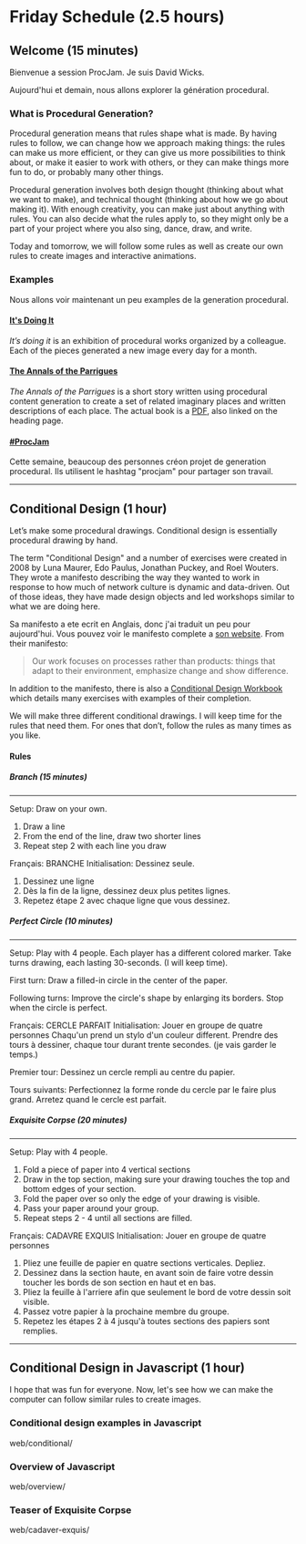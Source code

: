 Friday Schedule (2.5 hours)
===========================

Welcome (15 minutes)
--------------------

Bienvenue a session ProcJam. Je suis David Wicks.

Aujourd'hui et demain, nous allons explorer la génération procedural.

### What is Procedural Generation?

Procedural generation means that rules shape what is made. By having rules to follow, we can change how we approach making things: the rules can make us more efficient, or they can give us more possibilities to think about, or make it easier to work with others, or they can make things more fun to do, or probably many other things.

Procedural generation involves both design thought (thinking about what we want to make), and technical thought (thinking about how we go about making it). With enough creativity, you can make just about anything with rules. You can also decide what the rules apply to, so they might only be a part of your project where you also sing, dance, draw, and write.

Today and tomorrow, we will follow some rules as well as create our own rules to create images and interactive animations. 

### Examples

Nous allons voir maintenant un peu examples de la generation procedural.

#### [It's Doing It](itsdoing.it)
_It’s doing it_ is an exhibition of procedural works organized by a colleague. Each of the pieces generated a new image every day for a month.

#### [The Annals of the Parrigues](https://emshort.wordpress.com/tag/the-annals-of-the-parrigues/)
_The Annals of the Parrigues_ is a short story written using procedural content generation to create a set of related imaginary places and written descriptions of each place. The actual book is a [PDF](https://drive.google.com/file/d/0B97d5C256qbrOHFwSUhsZE4tU0k/view?usp=sharing), also linked on the heading page.

#### [#ProcJam](https://twitter.com/hashtag/procjam)
Cette semaine, beaucoup des personnes créon projet de generation procedural. Ils utilisent le hashtag "procjam" pour partager son travail.

----------------------------------------------------------------------------------------

Conditional Design (1 hour)
---------------------------

Let’s make some procedural drawings. Conditional design is essentially procedural drawing by hand.

The term "Conditional Design" and a number of exercises were created in 2008 by Luna Maurer, Edo Paulus, Jonathan Puckey, and Roel Wouters. They wrote a manifesto describing the way they wanted to work in response to how much of network culture is dynamic and data-driven. Out of those ideas, they have made design objects and led workshops similar to what we are doing here.

Sa manifesto a ete ecrit en Anglais, donc j'ai traduit un peu pour aujourd'hui. Vous pouvez voir le manifesto complete a [son website](http://conditionaldesign.org/manifesto).
From their manifesto:
> Our work focuses on processes rather than products:
> things that adapt to their environment,
> emphasize change and show difference.

In addition to the manifesto, there is also a [Conditional Design Workbook](https://workbook.conditionaldesign.org/) which details many exercises with examples of their completion.

We will make three different conditional drawings. I will keep time for the rules that need them. For ones that don’t, follow the rules as many times as you like.

#### Rules

##### Branch (15 minutes)
-------------------------
Setup:
Draw on your own.

1) Draw a line
2) From the end of the line, draw two shorter lines
3) Repeat step 2 with each line you draw

Français:
BRANCHE
Initialisation: Dessinez seule.
1) Dessinez une ligne
2) Dès la fin de la ligne, dessinez deux plus petites lignes.
3) Repetez étape 2 avec chaque ligne que vous dessinez.

##### Perfect Circle (10 minutes)
---------------------------------
Setup:
Play with 4 people.
Each player has a different colored marker.
Take turns drawing, each lasting 30-seconds. (I will keep time).

First turn:
Draw a filled-in circle in the center of the paper.

Following turns:
Improve the circle's shape by enlarging its borders.
Stop when the circle is perfect.

Français:
CERCLE PARFAIT
Initialisation: Jouer en groupe de quatre personnes
Chaqu'un prend un stylo d'un couleur different.
Prendre des tours à dessiner, chaque tour durant trente secondes. (je vais garder le temps.)

Premier tour:
Dessinez un cercle rempli au centre du papier.

Tours suivants:
Perfectionnez la forme ronde du cercle par le faire plus grand.
Arretez quand le cercle est parfait.

##### Exquisite Corpse (20 minutes)
-----------------------------------
Setup:
Play with 4 people.

1) Fold a piece of paper into 4 vertical sections
2) Draw in the top section, making sure your drawing touches the top and bottom edges of your section.
3) Fold the paper over so only the edge of your drawing is visible.
4) Pass your paper around your group.
5) Repeat steps 2 - 4 until all sections are filled.

Français:
CADAVRE EXQUIS
Initialisation: Jouer en groupe de quatre personnes

1) Pliez une feuille de papier en quatre sections verticales. Depliez.
2) Dessinez dans la section haute, en avant soin de faire votre dessin toucher les bords de son section en haut et en bas.
3) Pliez la feuille à l'arriere afin que seulement le bord de votre dessin soit visible.
4) Passez votre papier à la prochaine membre du groupe.
5) Repetez les étapes 2 à 4 jusqu'à toutes sections des papiers sont remplies.

----------------------------------------------------------------------------------------

Conditional Design in Javascript (1 hour)
-----------------------------------------

I hope that was fun for everyone. Now, let's see how we can make the computer can follow similar rules to create images.

### Conditional design examples in Javascript
web/conditional/
### Overview of Javascript
web/overview/
### Teaser of Exquisite Corpse
web/cadaver-exquis/
